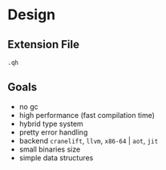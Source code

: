 # Design

## Extension File

`.qh`   

## Goals

- no gc
- high performance (fast compilation time)
- hybrid type system
- pretty error handling
- backend `cranelift`, `llvm`, `x86-64` | `aot`, `jit`
- small binaries size
- simple data structures
